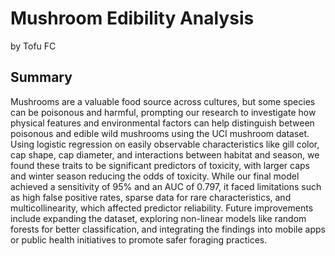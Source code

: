 # Mushroom Edibility Analysis
by Tofu FC

## Summary
Mushrooms are a valuable food source across cultures, but some species can be poisonous and harmful, prompting our research to investigate how physical features and environmental factors can help distinguish between poisonous and edible wild mushrooms using the UCI mushroom dataset. Using logistic regression on easily observable characteristics like gill color, cap shape, cap diameter, and interactions between habitat and season, we found these traits to be significant predictors of toxicity, with larger caps and winter season reducing the odds of toxicity. While our final model achieved a sensitivity of 95% and an AUC of 0.797, it faced limitations such as high false positive rates, sparse data for rare characteristics, and multicollinearity, which affected predictor reliability. Future improvements include expanding the dataset, exploring non-linear models like random forests for better classification, and integrating the findings into mobile apps or public health initiatives to promote safer foraging practices.
